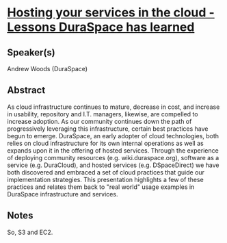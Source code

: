 [Hosting your services in the cloud - Lessons DuraSpace has learned](http://or2013.net/sessions/hosting-your-services-cloud-lessons-duraspace-has-learned)
===

Speaker(s)
---

Andrew Woods (DuraSpace)

Abstract
---

As cloud infrastructure continues to mature, decrease in cost, and increase in usability, repository and I.T. managers, likewise, are compelled to increase adoption. As our community continues down the path of progressively leveraging this infrastructure, certain best practices have begun to emerge. DuraSpace, an early adopter of cloud technologies, both relies on cloud infrastructure for its own internal operations as well as expands upon it in the offering of hosted services. Through the experience of deploying community resources (e.g. wiki.duraspace.org), software as a service (e.g. DuraCloud), and hosted services (e.g. DSpaceDirect) we have both discovered and embraced a set of cloud practices that guide our implementation strategies. This presentation highlights a few of these practices and relates them back to "real world" usage examples in DuraSpace infrastructure and services.

Notes
---

So, S3 and EC2.
